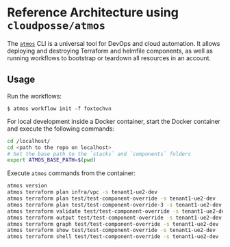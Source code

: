 # Reference Architecture using `cloudposse/atmos`

The [`atmos`](https://github.com/cloudposse/atmos) CLI is a universal tool for DevOps and cloud automation. It allows deploying and destroying
Terraform and helmfile components, as well as running workflows to bootstrap or teardown all resources in an account.

## Usage

Run the workflows:

```shell
$ atmos workflow init -f foxtechvn
```


For local development inside a Docker container, start the Docker container and execute the following commands:

```bash
cd /localhost/
cd <path to the repo on localhost>
# Set the base path to the `stacks` and `components` folders
export ATMOS_BASE_PATH=$(pwd)
```

Execute `atmos` commands from the container:

```bash
atmos version
atmos terraform plan infra/vpc -s tenant1-ue2-dev
atmos terraform plan test/test-component-override -s tenant1-ue2-dev
atmos terraform plan test/test-component-override-3 -s tenant1-ue2-dev
atmos terraform validate test/test-component-override -s tenant1-ue2-dev
atmos terraform output test/test-component-override -s tenant1-ue2-dev
atmos terraform graph test/test-component-override -s tenant1-ue2-dev
atmos terraform show test/test-component-override -s tenant1-ue2-dev
atmos terraform shell test/test-component-override -s tenant1-ue2-dev
```
